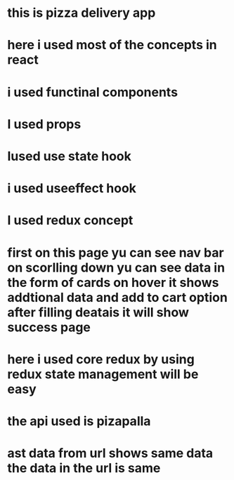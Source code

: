 # this is pizza delivery app
# here i used most of the concepts in react
# i used functinal components
# I used props
# Iused use state hook
# i used useeffect hook
# I used redux concept
# first on this page yu can see nav bar on scorlling down yu can see data in the form of cards on hover it shows addtional data and add to cart option after filling deatais it will show success page
# here i used core redux by using redux state management will be easy
# the api used is pizapalla 
# ast data from url shows same data the data in the url is same
